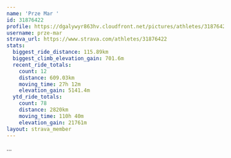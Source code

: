 ```yaml
---
name: 'Prze Mar '
id: 31876422
profile: https://dgalywyr863hv.cloudfront.net/pictures/athletes/31876422/22548952/2/large.jpg
username: prze-mar
strava_url: https://www.strava.com/athletes/31876422
stats:
  biggest_ride_distance: 115.89km
  biggest_climb_elevation_gain: 701.6m
  recent_ride_totals:
    count: 12
    distance: 609.03km
    moving_time: 27h 12m
    elevation_gain: 5141.4m
  ytd_ride_totals:
    count: 78
    distance: 2820km
    moving_time: 110h 40m
    elevation_gain: 21761m
layout: strava_member
--- 
```

...
